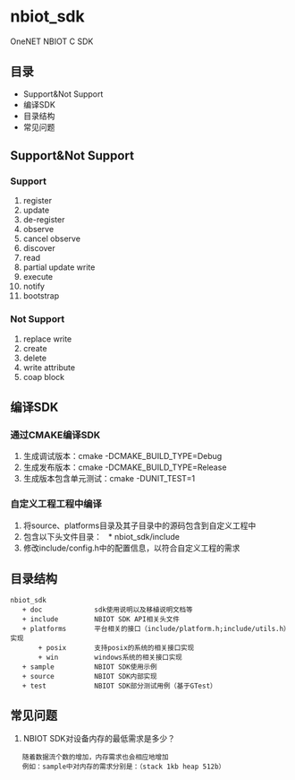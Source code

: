 # nbiot_sdk
OneNET NBIOT C SDK
## 目录
 * Support&Not Support
 * 编译SDK
 * 目录结构
 * 常见问题

## Support&Not Support
### Support
1. register
2. update
3. de-register
4. observe
5. cancel observe
6. discover
7. read
8. partial update write
9. execute
10. notify
11. bootstrap
### Not Support
1. replace write
2. create
3. delete
4. write attribute
5. coap block
 
## 编译SDK
### 通过CMAKE编译SDK
1. 生成调试版本：cmake -DCMAKE_BUILD_TYPE=Debug
2. 生成发布版本：cmake -DCMAKE_BUILD_TYPE=Release
3. 生成版本包含单元测试：cmake -DUNIT_TEST=1

### 自定义工程工程中编译
1. 将source、platforms目录及其子目录中的源码包含到自定义工程中
2. 包含以下头文件目录：
   * nbiot_sdk/include
3. 修改include/config.h中的配置信息，以符合自定义工程的需求

## 目录结构
```
nbiot_sdk
   + doc             sdk使用说明以及移植说明文档等
   + include         NBIOT SDK API相关头文件
   + platforms       平台相关的接口（include/platform.h;include/utils.h）实现
       + posix       支持posix的系统的相关接口实现
       + win         windows系统的相关接口实现
   + sample          NBIOT SDK使用示例
   + source          NBIOT SDK内部实现
   + test            NBIOT SDK部分测试用例（基于GTest）
```
## 常见问题
1. NBIOT SDK对设备内存的最低需求是多少？
```
   随着数据流个数的增加，内存需求也会相应地增加
   例如：sample中对内存的需求分别是：（stack 1kb heap 512b）
```
